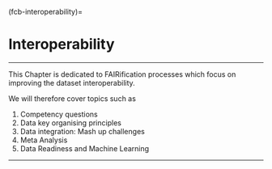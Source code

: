 (fcb-interoperability)=
# Interoperability

---

This Chapter is dedicated to FAIRification processes which focus on improving the dataset interoperability.

We will therefore cover topics such as


1. Competency questions
2. Data key organising principles 
3. Data integration: Mash up challenges
4. Meta Analysis
5. Data Readiness and Machine Learning

---


